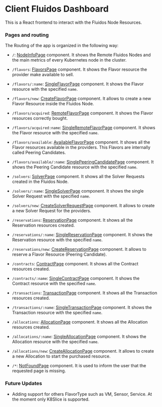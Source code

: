 # Client Fluidos Dashboard

This is a React frontend to interact with the Fluidos Node Resources.

### Pages and routing
The Routing of the app is organized in the following way:
- `/`: [NodeInfoPage](/client/src/pages/Nodes/NodeInfoPage.jsx) component. It shows the Remote Fluidos Nodes and the main metrics of every Kubernetes node in the cluster.

- `/flavors`: [FlavorsPage](/client/src/pages/Flavor/FlavourPage.jsx) component. It shows the Flavor resource the provider make available to sell.
- `/flavors/:name`: [SingleFlavorPage](/client/src/pages/Flavor/SingleFlavorPage.jsx) component. It shows the Flavor resource with the specified `name`.
- `/flavors/new`: [CreateFlavorPage](/client/src/pages/Flavor/CreateFlavorPage.jsx) component. It allows to create a new Flavor Resource inside the Fluidos Node.

- `/flavors/acquired`: [RemoteFlavorPage](/client/src/pages/Flavor/AcquiredFlavorPage.jsx) component. It shows the Flavor resources correctly bought. 
- `/flavors/acquired:name`: [SingleRemoteFlavorPage](/client/src/pages/Flavor/SingleAcquiredFlavorPage.jsx) component. It shows the Flavor resource with the specified `name`.

- `/flavors/available`: [AvailableFlavorPage](/client/src/pages/Flavor/AvailableFlavorPage.jsx) component. It shows all the Flavor resources available in the providers. This Flavors are internally called Peering Candidates.
- `/flavors/available/:name`: [SinglePeeringCandidatePage](/client/src/pages/PeeringCandidates/SinglePeeringCandidatePage.jsx) component. It shows the Peering Candidate resource with the specified `name`.

- `/solvers`: [SolverPage](/client/src/pages/Solver/SolverPage.jsx) component. It shows all the Solver Requests created in the Fluidos Node.
- `/solvers/:name`: [SingleSolverPage](/client/src/pages/Solver/SingleSolverPage.jsx) component. It shows the single Solver Request with the specified `name`.
- `/solvers/new`: [CreateSolverRequestPage](/client/src/pages/Solver/CreateSolverRequestPage.jsx) component. It allows to create a new Solver Request for the providers.

- `/reservations`: [ReservationPage](/client/src/pages/Reservation/ReservationPage.jsx) component. It shows all the Reservation resources created.
- `/reservations/:name`: [SingleReservationPage](/client/src/pages/Reservation/SingleReservationPage.jsx) component. It shows the Reservation resource with the specified `name`.
- `/reservations/new`: [CreateReservationPage](/client/src/pages/Reservation/CreateReservationPage.jsx) component. It allows to reserve a Flavor Resource (Peering Candidate).

- `/contracts`: [ContractPage](/client/src/pages/Contracts/ContractPage.jsx) component. It shows all the Contract resources created.
- `/contracts/:name`: [SingleContractPage](/client/src/pages/Contracts/SingleContractPage.jsx) component. It shows the Contract resource with the specified `name`.

- `/transactions`: [TransactionPage](/client/src/pages/Transaction/TransactionPage.jsx) component. It shows all the Transaction resources created.
- `/transactions/:name`: [SingleTransactionPage](/client/src/pages/Transaction/SingleTransactionPage.jsx) component. It shows the Transaction resource with the specified `name`.

- `/allocations`: [AllocationPage](/client/src/pages/Allocations/AllocationPage.jsx) component. It shows all the Allocation resources created.
- `/allocations/:name`: [SingleAllocationPage](/client/src/pages/Allocations/SingleAllocationPage.jsx) component. It shows the Allocation resource with the specified `name`.
- `/allocations/new`: [CreateAllocationPage](/client/src/pages/Allocations/CreateAllocationPage.jsx) component. It allows to create a new Allocation to start the purchased resource.

-  `/*`: [NotFoundPage](/client/src/pages/utils/NotFoundPage.jsx) component. It is used to inform the user that the requested page is missing.

### Future Updates
- Adding support for others FlavorType such as VM, Sensor, Service. At the moment only K8Slice is supported.